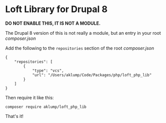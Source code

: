 # Loft Library for Drupal 8

**DO NOT ENABLE THIS, IT IS NOT A MODULE.**

The Drupal 8 version of this is not really a module, but an entry in your root _composer.json_

Add the following to the `repositories` section of the root _composer.json_

    {
        "repositories": [
            {
                "type": "vcs",
                "url": "/Users/aklump/Code/Packages/php/loft_php_lib"
            }
        ]
    }
    
Then require it like this:

    composer require aklump/loft_php_lib

That's it!
